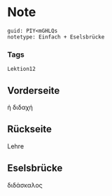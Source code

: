 # Note
```
guid: PIY<mGHLQs
notetype: Einfach + Eselsbrücke
```

### Tags
```
Lektion12
```

## Vorderseite
ἡ διδαχή

## Rückseite
Lehre

## Eselsbrücke
διδάσκαλος
